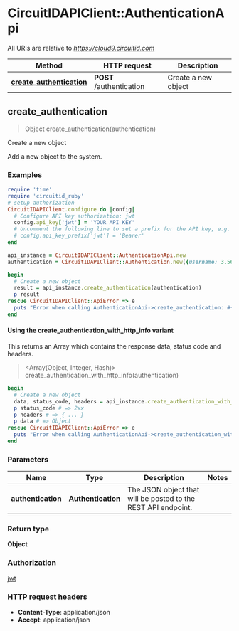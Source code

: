 # CircuitIDAPIClient::AuthenticationApi

All URIs are relative to *https://cloud9.circuitid.com*

| Method | HTTP request | Description |
| ------ | ------------ | ----------- |
| [**create_authentication**](AuthenticationApi.md#create_authentication) | **POST** /authentication | Create a new object |


## create_authentication

> Object create_authentication(authentication)

Create a new object

Add a new object to the system.

### Examples

```ruby
require 'time'
require 'circuitid_ruby'
# setup authorization
CircuitIDAPIClient.configure do |config|
  # Configure API key authorization: jwt
  config.api_key['jwt'] = 'YOUR API KEY'
  # Uncomment the following line to set a prefix for the API key, e.g. 'Bearer' (defaults to nil)
  # config.api_key_prefix['jwt'] = 'Bearer'
end

api_instance = CircuitIDAPIClient::AuthenticationApi.new
authentication = CircuitIDAPIClient::Authentication.new({username: 3.56, password: 3.56, strategy: local}) # Authentication | The JSON object that will be posted to the REST API endpoint.

begin
  # Create a new object
  result = api_instance.create_authentication(authentication)
  p result
rescue CircuitIDAPIClient::ApiError => e
  puts "Error when calling AuthenticationApi->create_authentication: #{e}"
end
```

#### Using the create_authentication_with_http_info variant

This returns an Array which contains the response data, status code and headers.

> <Array(Object, Integer, Hash)> create_authentication_with_http_info(authentication)

```ruby
begin
  # Create a new object
  data, status_code, headers = api_instance.create_authentication_with_http_info(authentication)
  p status_code # => 2xx
  p headers # => { ... }
  p data # => Object
rescue CircuitIDAPIClient::ApiError => e
  puts "Error when calling AuthenticationApi->create_authentication_with_http_info: #{e}"
end
```

### Parameters

| Name | Type | Description | Notes |
| ---- | ---- | ----------- | ----- |
| **authentication** | [**Authentication**](Authentication.md) | The JSON object that will be posted to the REST API endpoint. |  |

### Return type

**Object**

### Authorization

[jwt](../README.md#jwt)

### HTTP request headers

- **Content-Type**: application/json
- **Accept**: application/json

